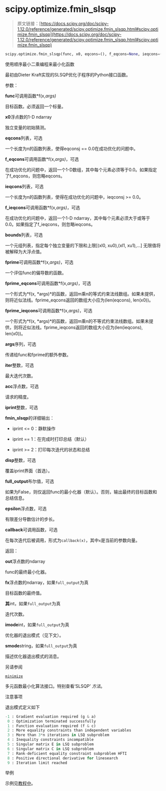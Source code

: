# scipy.optimize.fmin_slsqp

> 原文链接：[https://docs.scipy.org/doc/scipy-1.12.0/reference/generated/scipy.optimize.fmin_slsqp.html#scipy.optimize.fmin_slsqp](https://docs.scipy.org/doc/scipy-1.12.0/reference/generated/scipy.optimize.fmin_slsqp.html#scipy.optimize.fmin_slsqp)

```py
scipy.optimize.fmin_slsqp(func, x0, eqcons=(), f_eqcons=None, ieqcons=(), f_ieqcons=None, bounds=(), fprime=None, fprime_eqcons=None, fprime_ieqcons=None, args=(), iter=100, acc=1e-06, iprint=1, disp=None, full_output=0, epsilon=1.4901161193847656e-08, callback=None)
```

使用顺序最小二乘编程来最小化函数

最初由Dieter Kraft实现的SLSQP优化子程序的Python接口函数。

参数：

**func**可调用函数*f(x,*args)*

目标函数。必须返回一个标量。

**x0**浮点数的1-D ndarray

独立变量的初始猜测。

**eqcons**列表，可选

一个长度为n的函数列表，使得eqcons[j](x,*args) == 0.0在成功优化的问题中。

**f_eqcons**可调用函数*f(x,*args)*，可选

在成功优化的问题中，返回一个1-D数组，其中每个元素必须等于0.0。如果指定了f_eqcons，则忽略eqcons。

**ieqcons**列表，可选

一个长度为n的函数列表，使得在成功优化的问题中，ieqcons[j](x,*args) >= 0.0。

**f_ieqcons**可调用函数*f(x,*args)*，可选

在成功优化的问题中，返回一个1-D ndarray，其中每个元素必须大于或等于0.0。如果指定了f_ieqcons，则忽略ieqcons。

**bounds**列表，可选

一个元组列表，指定每个独立变量的下限和上限[(xl0, xu0),(xl1, xu1),…] 无限值将被解释为大浮点值。

**fprime**可调用函数*f(x,*args)*，可选

一个评估func的偏导数的函数。

**fprime_eqcons**可调用函数*f(x,*args)*，可选

一个形式为*f(x, *args)*的函数，返回m乘n的等式约束法线数组。如果未提供，则将近似法线。fprime_eqcons返回的数组大小应为(len(eqcons), len(x0))。

**fprime_ieqcons**可调用函数*f(x,*args)*，可选

一个形式为*f(x, *args)*的函数，返回m乘n的不等式约束法线数组。如果未提供，则将近似法线。fprime_ieqcons返回的数组大小应为(len(ieqcons), len(x0))。

**args**序列，可选

传递给func和fprime的额外参数。

**iter**整数，可选

最大迭代次数。

**acc**浮点数，可选

请求的精度。

**iprint**整数，可选

**fmin_slsqp**的详细输出：

+   iprint <= 0：静默操作

+   iprint == 1：在完成时打印总结（默认）

+   iprint >= 2：打印每次迭代的状态和总结

**disp**整数，可选

覆盖iprint界面（首选）。

**full_output**布尔值，可选

如果为False，则仅返回func的最小化器（默认）。否则，输出最终的目标函数和总结信息。

**epsilon**浮点数，可选

有限差分导数估计的步长。

**callback**可调用函数，可选

在每次迭代后被调用，形式为`callback(x)`，其中`x`是当前的参数向量。

返回：

**out**浮点数的ndarray

func的最终最小化器。

**fx**浮点数的ndarray，如果`full_output`为真

目标函数的最终值。

**其**int，如果`full_output`为真

迭代次数。

**imode**int，如果`full_output`为真

优化器的退出模式（见下文）。

**smode**string，如果`full_output`为真

描述优化器退出模式的消息。

另请参阅

[`minimize`](scipy.optimize.minimize.html#scipy.optimize.minimize "scipy.optimize.minimize")

多元函数最小化算法接口。特别查看‘SLSQP’ *方法*。

注意事项

退出模式定义如下

```py
-1 : Gradient evaluation required (g & a)
 0 : Optimization terminated successfully
 1 : Function evaluation required (f & c)
 2 : More equality constraints than independent variables
 3 : More than 3*n iterations in LSQ subproblem
 4 : Inequality constraints incompatible
 5 : Singular matrix E in LSQ subproblem
 6 : Singular matrix C in LSQ subproblem
 7 : Rank-deficient equality constraint subproblem HFTI
 8 : Positive directional derivative for linesearch
 9 : Iteration limit reached 
```

举例

示例见[教程中](../../tutorial/optimize.html#tutorial-sqlsp)。
